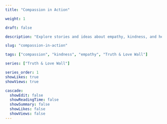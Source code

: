 ```yaml
---
title: "Compassion in Action"

weight: 1

draft: false

description: "Explore stories and ideas about empathy, kindness, and helping others."

slug: "compassion-in-action"

tags: ["compassion", "kindness", "empathy", "Truth & Love Wall"]

series: ["Truth & Love Wall"]

series_order: 1
showLikes: true
showViews: true

cascade:
  showEdit: false
  showReadingTime: false
  showSummary: false
  showLikes: false
  showViews: false
---
```


